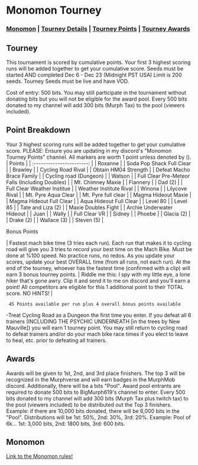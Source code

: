 # Monomon Tourney

### [Monomon](#Monomon) | [Tourney Details](#Tourney) | [Tourney Points](#Point-Breakdown) | [Tourney Awards](#Awards)

## Tourney

This tournament is scored by cumulative points. Your first 3 highest scoring runs will be added together to get your cumulative score. Seeds must be started AND completed Dec 6 - Dec 23 (Midnight PST USA) Limit is 200 seeds. Tourney Seeds must be live and have VOD.

Cost of entry: 500 bits. You may still participate in the tournament without donating bits but you will not be eligible for the award pool. Every 500 bits donated to my channel will add 300 bits (Murph Tax) to the pool (viewers included).

## Point Breakdown
Your 3 highest scoring runs will be added together to get your cumulative score. PLEASE: Ensure you are updating in my discord's "Monomon Tourney Points" channel. All markers are worth 1 point unless denoted by ().
|           Points          | 
| :-----------------------: | 
| Roxanne                   | 
| Soda Pop Shack Full Clear |
| Brawley                   | 
| Cycling Road Rival        | 
| Obtain HM04 Strength      |
| Defeat Macho Brace Family |
| Cycling road (Dungeon)    | 
| Watson                    |
| Full Clear Pre-Meteor Falls (Including Doubles)   | 
| Mt. Chimney Maxie         |
| Flannery                  |
| Dad (2)                   |
| Full Clear Weather Institue     |
| Weather Institute Rival   |
| Winona                    |
| Lilycove Rival            |
| Mt. Pyre Aqua Clear       |
| Mt. Pyre full clear       |
| Magma Hideout Maxie       |
| Magma Hideout Full Clear  |
| Aqua Hideout Full Clear   |
| Level 80                  |
| Level 85                  |
| Tate and Liza (2)         |
| Maxie Doubles Fight       |
| Archie Underwater Hideout |
| Juan                      |
| Wally                     |
| Full Clear VR             |
| Sidney                    |
| Phoebe                    |
| Glacia (2)                |
| Drake (2)                 |
| Wallace (3)               |
| Steven (5)                |

Bonus Points

| Fastest mach bike time (3 tries each run). Each run that makes it to cycling road will give you 3 tries to record your best time on the Mach Bike. Must be done at %100 speed. No practice runs, no redos. As you update your scores, update your best OVERALL time (from all runs, not each run). At the end of the tourney, whoever has the fastest time (confirmed with a clip) will earn 3 bonus tourney points.
| Riddle me this: I spy with my little eye, a lone hiker that's gone awry. Clip it and send it to me on discord and you'll earn a point! All competitors are eligible for this 1 additional point to their TOTAL score. NO HINTS! |

     45 Points available per run plus 4 overall bonus points available
-Treat Cycling Road as a Dungeon the first time you enter. If you defeat all 6 trainers (INCLUDING THE PSYCHIC UNDERNEATH [in the trees by New Mauville]) you will earn 1 tourney point. You may still return to cycling road to defeat trainers and/or do your mach bike race times if you elect to leave to heal, etc. prior to defeating all trainers.


## Awards

Awards will be given to 1st, 2nd, and 3rd place finishers. The top 3 will be recognized in the Murphverse and will earn badges in the MurphMob discord. Additionally, there will be a bits "Pool". Award pool entrants are required to donate 500 bits to BigMurph619's channel to enter. Every 500 bits donated to my channel will add 300 bits (Murph Tax plus twitch tax) to the pool (viewers included) to be distributed out the Top 3 finishers. Example: if there are 10,000 bits donated, there will be 6,000 bits in the "Pool". Distributions will be 1st: 50%, 2nd: 30%, 3rd: 20%. Example: Pool of 6k... 1st: 3,000 bits, 2nd: 1800 bits, 3rd: 600 bits.


## Monomon

[Link to the Monomon rules!](https://github.com/BigMurph619/Emerald-Monomon)
